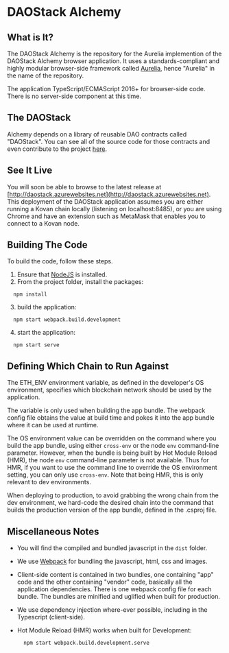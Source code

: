 # DAOStack Alchemy

## What is It?

The DAOStack Alchemy is the repository for the Aurelia implemention of the DAOStack Alchemy browser application.  It uses a standards-compliant and highly modular browser-side framework called [Aurelia](http://aurelia.io), hence "Aurelia" in the name of the repository.

The application TypeScript/ECMAScript 2016+ for browser-side code.  There is no server-side component at this time.

## The DAOStack

Alchemy depends on a library of reusable DAO contracts called "DAOStack".  You can see all of the source code for those contracts and even contribute to the project [here](https://github.com/daostack/daostack).

## See It Live
You will soon be able to  browse to the latest release at [http://daostack.azurewebsites.net](http://daostack.azurewebsites.net).  This deployment of the DAOStack application assumes you are either running a Kovan chain locally (listening on localhost:8485), or you are using Chrome and have an extension such as MetaMask that enables you to connect to a Kovan node.

## Building The Code

To build the code, follow these steps.

1. Ensure that [NodeJS](http://nodejs.org/) is installed.
2. From the project folder, install the packages:

  ```shell
    npm install
  ```
3. build the application:
  ```shell
    npm start webpack.build.development
  ```

4. start the application:
  ```shell
    npm start serve
  ```

## Defining Which Chain to Run Against

The ETH_ENV environment variable, as defined in the developer's OS environment, specifies which blockchain network should be used by the application.

The variable is only used when building the app bundle. The webpack config file obtains the value at build time and pokes it into the app bundle where it can be used at runtime.

The OS environment value can be overridden on the command where you build the app bundle, using either `cross-env` or the node `env` command-line parameter.  However, when the bundle is being built by Hot Module Reload (HMR), the node `env` command-line parameter is not available. Thus for HMR, if you want to use the command line to override the OS environment setting, you can only use `cross-env`. Note that being HMR, this is only relevant to dev environments.

When deploying to production, to avoid grabbing the wrong chain from the dev environment, we hard-code the desired chain into the command that builds the production version of the app bundle, defined in the .csproj file.

## Miscellaneous Notes

* You will find the compiled and bundled javascript in the `dist` folder.

* We use [Webpack](https://webpack.js.org/) for bundling the javascript, html, css and images.

* Client-side content is contained in two bundles, one containing "app" code and the other containing "vendor" code, basically all the application dependencies.  There is one webpack config file for each bundle.  The bundles are minified and uglified when built for production.

* We use dependency injection where-ever possible, including in the Typescript (client-side).

* Hot Module Reload (HMR) works when built for Development:

  ```shell
    npm start webpack.build.development.serve
  ```
